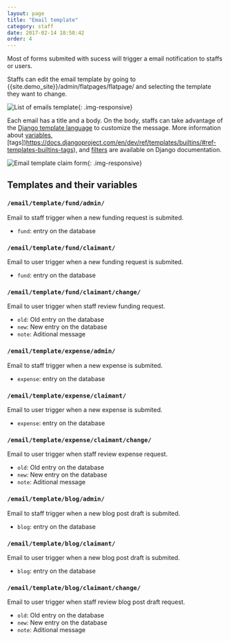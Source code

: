 ```yaml
---
layout: page
title: "Email template"
category: staff
date: 2017-02-14 18:58:42
order: 4
---
```

Most of forms submited with sucess will trigger
a email notification to staffs or users.

Staffs can edit the email template
by going to {{site.demo_site}}/admin/flatpages/flatpage/
and selecting the template they want to change.

![List of emails template]({{site.baseurl}}/img/flatpages.png){: .img-responsive}

Each email has a title and a body.
On the body, staffs can take advantage of the [Django template language](https://docs.djangoproject.com/en/dev/topics/templates/#the-django-template-language)
to customize the message.
More information about
[variables](https://docs.djangoproject.com/en/dev/topics/templates/#variables),
[tags])https://docs.djangoproject.com/en/dev/ref/templates/builtins/#ref-templates-builtins-tags), and
[filters](https://docs.djangoproject.com/en/dev/ref/templates/builtins/#ref-templates-builtins-filters)
are available on Django documentation.

![Email template claim form]({{site.baseurl}}/img/flatpages-edit.png){: .img-responsive}

## Templates and their variables

### `/email/template/fund/admin/`

Email to staff trigger when a new funding request is submited.

- `fund`: entry on the database

### `/email/template/fund/claimant/`

Email to user trigger when a new funding request is submited.

- `fund`: entry on the database

### `/email/template/fund/claimant/change/`

Email to user trigger when staff review funding request.

- `old`: Old entry on the database
- `new`: New entry on the database
- `note`: Aditional message

### `/email/template/expense/admin/`

Email to staff trigger when a new expense is submited.

- `expense`: entry on the database

### `/email/template/expense/claimant/`

Email to user trigger when a new expense is submited.

- `expense`: entry on the database

### `/email/template/expense/claimant/change/`

Email to user trigger when staff review expense request.

- `old`: Old entry on the database
- `new`: New entry on the database
- `note`: Aditional message

### `/email/template/blog/admin/`

Email to staff trigger when a new blog post draft is submited.

- `blog`: entry on the database

### `/email/template/blog/claimant/`

Email to user trigger when a new blog post draft is submited.

- `blog`: entry on the database

### `/email/template/blog/claimant/change/`

Email to user trigger when staff review blog post draft request.

- `old`: Old entry on the database
- `new`: New entry on the database
- `note`: Aditional message
